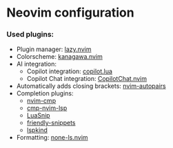 # Neovim configuration

### Used plugins:

- Plugin manager: [lazy.nvim](https://github.com/folke/lazy.nvim)
- Colorscheme: [kanagawa.nvim](https://github.com/rebelot/kanagawa.nvim)
- AI integration:
  - Copilot integration: [copilot.lua](https://github.com/zbirenbaum/copilot.lua)
  - Copilot Chat integration: [CopilotChat.nvim](https://github.com/CopilotC-Nvim/CopilotChat.nvim)
- Automatically adds closing brackets: [nvim-autopairs](https://github.com/windwp/nvim-autopairs)
- Completion plugins:
  - [nvim-cmp](https://github.com/hrsh7th/nvim-cmp)
  - [cmp-nvim-lsp](https://github.com/hrsh7th/cmp-nvim-lsp)
  - [LuaSnip](https://github.com/L3MON4D3/LuaSnip)
  - [friendly-snippets](https://github.com/rafamadriz/friendly-snippets)
  - [lspkind](https://github.com/onsails/lspkind.nvim)
- Formatting: [none-ls.nvim](https://github.com/nvimtools/none-ls.nvim)
